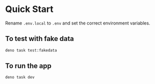# Quick Start

Rename `.env.local` to `.env` and set the correct environment variables.

## To test with fake data

```bash
deno task test:fakedata
```

## To run the app

```bash
deno task dev
```
